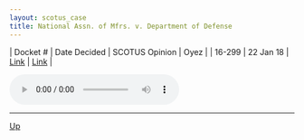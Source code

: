 ```yaml
---
layout: scotus_case
title: National Assn. of Mfrs. v. Department of Defense
---
```


| Docket # | Date Decided | SCOTUS Opinion | Oyez |
| 16-299 | 22 Jan 18 | [Link](https://www.supremecourt.gov/opinions/preliminaryprint/583US1PP_final.pdf#page=259) | [Link](https://www.oyez.org/cases/2017/16-299) |

<audio controls>
   <source src='./resources/16-299.mp3' type='audio/mpeg'>
</audio>

<object data='./resources/16-299.pdf' type='application/pdf'></object>

---

[Up](./README.md)